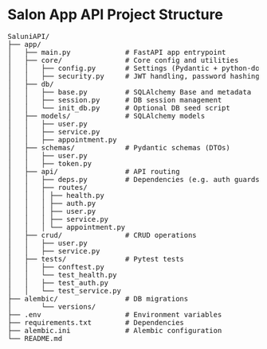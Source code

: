 # Salon App API Project Structure

<pre>
SaluniAPI/ 
├── app/ 
│   ├── main.py             # FastAPI app entrypoint 
│   ├── core/               # Core config and utilities 
│   │   ├── config.py       # Settings (Pydantic + python-dotenv) 
│   │   ├── security.py     # JWT handling, password hashing 
│   ├── db/ 
│   │   ├── base.py         # SQLAlchemy Base and metadata 
│   │   ├── session.py      # DB session management 
│   │   └── init_db.py      # Optional DB seed script 
│   ├── models/             # SQLAlchemy models 
│   │   ├── user.py 
│   │   ├── service.py 
│   │   ├── appointment.py 
│   ├── schemas/            # Pydantic schemas (DTOs) 
│   │   ├── user.py 
│   │   ├── token.py 
│   ├── api/                # API routing 
│   │   ├── deps.py         # Dependencies (e.g. auth guards) 
│   │   ├── routes/ 
│   │   │ ├── health.py
│   │   │ ├── auth.py 
│   │   │ ├── user.py 
│   │   │ ├── service.py 
│   │   │ └── appointment.py 
│   ├── crud/               # CRUD operations 
│   │   ├── user.py 
│   │   ├── service.py 
│   ├── tests/              # Pytest tests 
│   │   ├── conftest.py
│   │   └── test_health.py
│   │   ├── test_auth.py 
│   │   └── test_service.py 
├── alembic/                # DB migrations 
│       └── versions/ 
├── .env                    # Environment variables 
├── requirements.txt        # Dependencies 
├── alembic.ini             # Alembic configuration 
└── README.md 
</pre>
